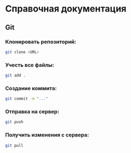 # Справочная документация

## Git

### Клонировать репозиторий:
```bash
git clone <URL>
```

### Учесть все файлы:
```bash
git add .
```

### Создание коммита:
```bash
git commit -m "..."
```

### Отправка на сервер:
```bash
git push
```

### Получить изменения с сервера:
```bash
git pull
```

